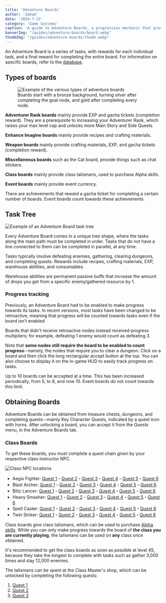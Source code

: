 ```yaml
---
title: 'Adventure Boards'
author: 'Zakum'
date: '2024-7-22'
category: 'Game Systems'
caption: 'A guide to Adventure Boards, a progression mechanic that provides equipment and Adventurer Ranks.'
bannerImg: "/guides/adventure-boards/board.webp"
thumbImg: "/guides/adventure-boards/thumb.webp"
---
```


<script>
    import StickyNote from '$lib/components/StickyNote.svelte';
</script>

An Adventure Board is a series of tasks, with rewards for each individual task, and a final reward for completing the entire board. For information on specific boards, refer to the [database](/db).

## Types of boards
<figure>
    <img src="/guides/adventure-boards/boards-list.webp" alt="Example of the various types of adventure boards">
    <figcaption>Boards start with a bronze background, turning silver after completing the goal node, and gold after completing every node.</figcaption>
</figure>

**Adventurer Rank boards** mainly provide EXP and gacha tickets (completion reward). They are a prerequisite to increasing your Adventurer Rank, which raises your max level cap and unlocks more Main Story and Side Quests.

**Enhance Imagine boards** mainly provide recipes and crafting materials.

**Weapon boards** mainly provide crafting materials, EXP, and gacha tickets (completion reward).

**Miscellaneous boards** such as the Cat board, provide things such as chat stickers.

**Class boards** mainly provide class talismans, used to purchase Alpha skills.

**Event boards** mainly provide event currency.

<StickyNote type="tip">
    There are achievements that reward a gacha ticket for completing a certain number of boards. Event boards count towards these achievements.
</StickyNote>

## Task Tree
<img src="/guides/adventure-boards/board.webp" alt="Example of an Adventure Board task tree">

Every Adventure Board comes in a unique tree shape, where the tasks along the main path must be completed in order. Tasks that do not have a line connected to them can be completed in parallel, at any time. 

Tasks typically involve defeating enemies, gathering, clearing dungeons, and completing quests. Rewards include recipes, crafting materials, EXP, warehouse abilities, and consumables. 

<StickyNote type="tip">
    Warehouse abilities are permanent passive buffs that increase the amount of drops you get from a specific enemy/gathered resource by 1.
</StickyNote>

### Progress tracking
Previously, an Adventure Board had to be enabled to make progress towards its tasks. In recent versions, most tasks have been changed to be retroactive, meaning that progress will be counted towards tasks even if the board isn't enabled. 

Boards that didn't receive retroactive nodes instead received progress multipliers; for example, defeating 1 enemy would count as defeating 3. 

Note that **some nodes still require the board to be enabled to count progress**--namely, the nodes that require you to clear a dungeon. Click on a board and then click the long rectangular accept button at the top. You can also choose to display it on the in-game HUD to easily track progress on tasks.

<StickyNote type="note">
    Up to 10 boards can be accepted at a time. This has been increased periodically, from 5, to 8, and now 10. Event boards do not count towards this limit.
</StickyNote>

## Obtaining Boards
Adventure Boards can be obtained from treasure chests, dungeons, and completing quests--mainly Key Character Quests, indicated by a quest icon with horns. After unlocking a board, you can accept it from the Quests menu, in the Adventure Boards tab.

### Class Boards
To get these boards, you must complete a quest chain given by your respective class instructor NPC.

![Class NPC locations](https://i.imgur.com/GwhHCvn.png)

- Aegis Fighter: [Quest 1](/db/quests/CQ101_001)・[Quest 2](/db/quests/CQ101_002)・[Quest 3](/db/quests/CQ101_003)・[Quest 4](/db/quests/CQ101_004)・[Quest 5](/db/quests/CQ101_005)・[Quest 6](/db/quests/SQ103_233)
- Blast Archer: [Quest 1](/db/quests/CQ103_001)・[Quest 2](/db/quests/CQ103_002)・[Quest 3](/db/quests/CQ103_003)・[Quest 4](/db/quests/CQ103_004)・[Quest 5](/db/quests/CQ103_005)・[Quest 6](/db/quests/SQ103_235)
- Blitz Lancer: [Quest 1](/db/quests/CQ106_001)・[Quest 2](/db/quests/CQ106_002)・[Quest 3](/db/quests/CQ106_003)・[Quest 4](/db/quests/CQ106_004)・[Quest 5](/db/quests/CQ106_005)・[Quest 6](/db/quests/SQ103_238)
- Heavy Smasher: [Quest 1](/db/quests/CQ105_001)・[Quest 2](/db/quests/CQ105_002)・[Quest 3](/db/quests/CQ105_003)・[Quest 4](/db/quests/CQ105_004)・[Quest 5](/db/quests/CQ105_005)・[Quest 6](/db/quests/SQ103_237)
- Spell Caster: [Quest 1](/db/quests/CQ104_001)・[Quest 2](/db/quests/CQ104_002)・[Quest 3](/db/quests/CQ104_003)・[Quest 4](/db/quests/CQ104_004)・[Quest 5](/db/quests/CQ104_005)・[Quest 6](/db/quests/SQ103_236)
- Twin Striker: [Quest 1](/db/quests/CQ102_001)・[Quest 2](/db/quests/CQ102_002)・[Quest 3](/db/quests/CQ102_003)・[Quest 4](/db/quests/CQ102_004)・[Quest 5](/db/quests/CQ102_005)・[Quest 6](/db/quests/SQ103_234)

Class boards give class talismans, which can be used to purchase [Alpha skills](/guides/combat#skill-variants). While you can only make progress towards the board of **the class you are currently playing**, the talismans can be used on **any** class once obtained.

<StickyNote type="tip">
    It's recommended to get the class boards as soon as possible at level 45, because they take the longest to complete with tasks such as gather 3,000 times and slay 12,000 enemies.
</StickyNote>

The talismans can be spent at the Class Master's shop, which can be unlocked by completing the following quests: 
1. [Quest 1](/db/quests/SQ101_001)
2. [Quest 2](/db/quests/SQ101_146)
3. [Quest 3](/db/quests/SQ101_145)